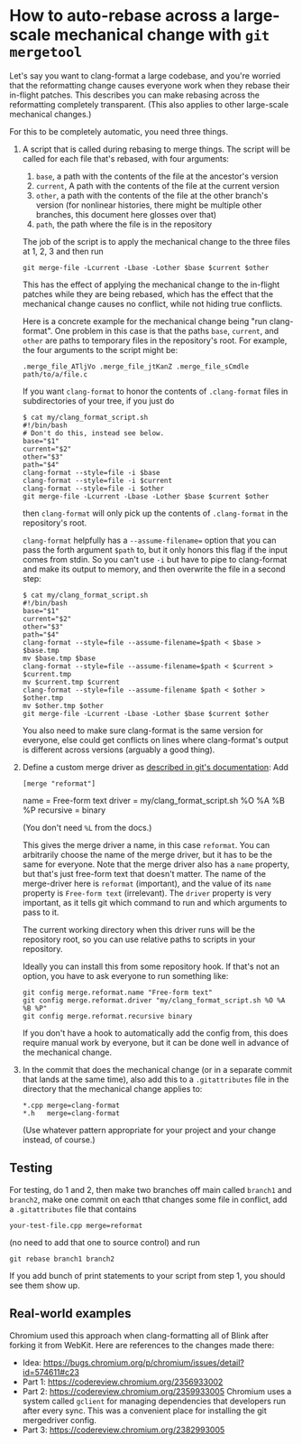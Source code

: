 How to auto-rebase across a large-scale mechanical change with `git mergetool`
==============================================================================

Let's say you want to clang-format a large codebase, and you're worried that
the reformatting change causes everyone work when they rebase their in-flight
patches. This describes you can make rebasing across the reformatting completely
transparent. (This also applies to other large-scale mechanical changes.)

For this to be completely automatic, you need three things.

1. A script that is called during rebasing to merge things. The script will be
   called for each file that's rebased, with four arguments:

   1. `base`, a path with the contents of the file at the ancestor's version
   2. `current`, A path with the contents of the file at the current version
   3. `other`, a path with the contents of the file at the other branch's
      version (for nonlinear histories, there might be multiple other branches,
      this document here glosses over that)
   4. `path`, the path where the file is in the repository

   The job of the script is to apply the mechanical change to the three files
   at 1, 2, 3 and then run

       git merge-file -Lcurrent -Lbase -Lother $base $current $other

   This has the effect of applying the mechanical change to the in-flight
   patches while they are being rebased, which has the effect that the
   mechanical change causes no conflict, while not hiding true conflicts.

   Here is a concrete example for the mechanical change being "run
   clang-format". One problem in this case is that the paths `base`, `current`,
   and `other` are paths to temporary files in the repository's root. For
   example, the four arguments to the script
   might be:

       .merge_file_ATljVo .merge_file_jtKanZ .merge_file_sCmdle path/to/a/file.c

   If you want `clang-format` to honor the contents of `.clang-format` files
   in subdirectories of your tree, if you just do

       $ cat my/clang_format_script.sh
       #!/bin/bash
       # Don't do this, instead see below.
       base="$1"
       current="$2"
       other="$3"
       path="$4"
       clang-format --style=file -i $base
       clang-format --style=file -i $current
       clang-format --style=file -i $other
       git merge-file -Lcurrent -Lbase -Lother $base $current $other

   then `clang-format` will only pick up the contents of `.clang-format` in the
   repository's root.

   `clang-format` helpfully has a `--assume-filename=` option that you can pass
   the forth argument `$path` to, but it only honors this flag if the input
   comes from stdin. So you can't use `-i` but have to pipe to clang-format and
   make its output to memory, and then overwrite the file in a second step:

       $ cat my/clang_format_script.sh
       #!/bin/bash
       base="$1"
       current="$2"
       other="$3"
       path="$4"
       clang-format --style=file --assume-filename=$path < $base > $base.tmp
       mv $base.tmp $base
       clang-format --style=file --assume-filename=$path < $current > $current.tmp
       mv $current.tmp $current
       clang-format --style=file --assume-filename $path < $other > $other.tmp
       mv $other.tmp $other
       git merge-file -Lcurrent -Lbase -Lother $base $current $other

   You also need to make sure clang-format is the same version for everyone,
   else could get conflicts on lines where clang-format's output is different
   across versions (arguably a good thing).

2. Define a custom merge driver as [described in git's documentation](
   https://git-scm.com/docs/gitattributes#_defining_a_custom_merge_driver): Add

       [merge "reformat"]
	 name = Free-form text
	 driver = my/clang_format_script.sh %O %A %B %P
	 recursive = binary

   (You don't need `%L` from the docs.)

   This gives the merge driver a name, in this case `reformat`.  You can
   arbitrarily choose the name of the merge driver, but it has to be the same
   for everyone. Note that the merge driver also has a `name` property, but
   that's just free-form text that doesn't matter.  The name of the
   merge-driver here is `reformat` (important), and the value of its `name`
   property is `Free-form text` (irrelevant). The `driver` property is very
   important, as it tells git which command to run and which arguments to pass
   to it.

   The current working directory when this driver runs will be the repository
   root, so you can use relative paths to scripts in your repository.

   Ideally you can install this from some repository hook. If that's not an
   option, you have to ask everyone to run something like:

       git config merge.reformat.name "Free-form text"
       git config merge.reformat.driver "my/clang_format_script.sh %O %A %B %P"
       git config merge.reformat.recursive binary

   If you don't have a hook to automatically add the config from, this does
   require manual work by everyone, but it can be done well in advance of the
   mechanical change.

3. In the commit that does the mechanical change (or in a separate commit that
   lands at the same time), also add this to a `.gitattributes` file in the
   directory that the mechanical change applies to:

       *.cpp merge=clang-format
       *.h   merge=clang-format

   (Use whatever pattern appropriate for your project and your change instead,
   of course.)

Testing
-------

For testing, do 1 and 2, then make two branches off main called `branch1` and
`branch2`, make one commit on each tthat changes some file in conflict, add a
`.gitattributes` file that contains

    your-test-file.cpp merge=reformat

(no need to add that one to source control) and run

    git rebase branch1 branch2

If you add bunch of print statements to your script from step 1, you should see
them show up.

Real-world examples
-------------------

Chromium used this approach when clang-formatting all of Blink after forking it
from WebKit. Here are references to the changes made there:

* Idea: <https://bugs.chromium.org/p/chromium/issues/detail?id=574611#c23>
* Part 1: <https://codereview.chromium.org/2356933002>
* Part 2: <https://codereview.chromium.org/2359933005> Chromium uses a system
  called `gclient` for managing dependencies that developers run after every
  sync. This was a convenient place for installing the git mergedriver config.
* Part 3: <https://codereview.chromium.org/2382993005>
